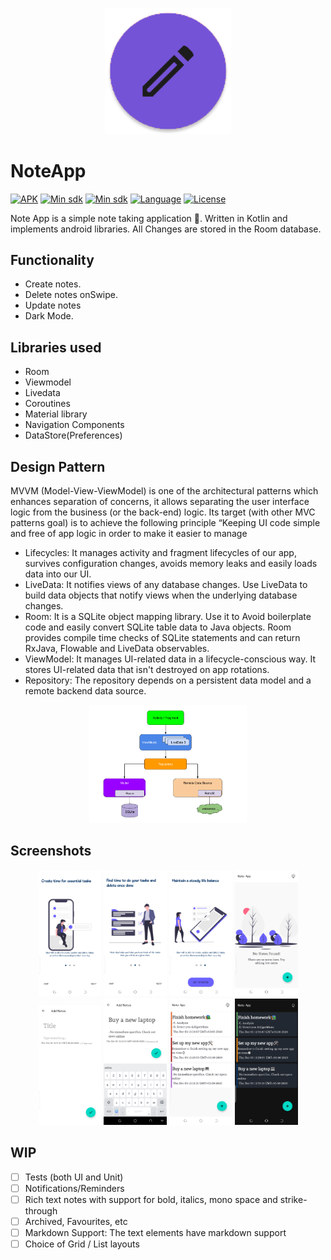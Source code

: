 <p align="center">
  <img src="/images/logo.png" width="40%"/>
  </p>
  
  
# NoteApp

[![APK](https://img.shields.io/badge/download-APK-E53935.svg)](https://github.com/carolinemusyoka/NoteApp/blob/master/app/app-debug.apk?raw=true)
[![Min sdk](https://img.shields.io/badge/platform-Android-00E676.svg)](https://github.com/carolinemusyoka/NoteApp/blob/master/app/build.gradle)
[![Min sdk](https://img.shields.io/badge/minsdk-21-yellow.svg)](https://github.com/carolinemusyoka/2048TheGame/blob/master/app/build.gradle)
[![Language](https://img.shields.io/badge/language-kotlin-orange.svg)](https://github.com/carolinemusyoka/2048TheGame/blob/master/app/build.gradle)
[![License](https://img.shields.io/apm/l/vim-mode)](https://github.com/carolinemusyoka/2048TheGame/blob/master/LICENSE)



Note App is a simple note taking application  📝. Written in Kotlin and implements android libraries. All Changes are stored in the Room database. 

## Functionality
- Create notes.
- Delete notes onSwipe.
- Update notes
- Dark Mode.

## Libraries used

- Room
- Viewmodel
- Livedata
- Coroutines
- Material library
- Navigation Components
- DataStore(Preferences)



## Design Pattern
MVVM (Model-View-ViewModel) is one of the architectural patterns which enhances separation of concerns, it allows separating the user interface logic from the business (or the back-end) logic. Its target (with other MVC patterns goal) is to achieve the following principle “Keeping UI code simple and free of app logic in order to make it easier to manage

  - Lifecycles: It manages activity and fragment lifecycles of our app, survives configuration changes, avoids memory leaks and easily loads data into our UI.
  - LiveData: It notifies views of any database changes. Use LiveData to build data objects that notify views when the underlying database changes.
  - Room: It is a SQLite object mapping library. Use it to Avoid boilerplate code and easily convert SQLite table data to Java objects. Room provides compile time checks        of SQLite statements and can return RxJava, Flowable and LiveData observables.
  - ViewModel: It manages UI-related data in a lifecycle-conscious way. It stores UI-related data that isn't destroyed on app rotations.
  - Repository: The repository depends on a persistent data model and a remote backend data source.
  
  <p align="center">
  <img src="/images/mvvm-architecture-pattern.png" width="50%"/>
  </p>
  
  
  ## Screenshots
  
  <p align="center">
<img src="/images/1.png" width="20%"/>
<img src="/images/2.png" width="20%"/> 
<img src="/images/3.png" width="20%"/> 
<img src="/images/4.png" width="20%"/>
<img src="/images/5.png" width="20%"/> 
<img src="/images/6.png" width="20%"/> 
<img src="/images/7.png" width="20%"/>
<img src="/images/8.png" width="20%"/> 

</p>

## WIP
-  [ ] Tests (both UI and Unit)
-  [ ] Notifications/Reminders
-  [ ] Rich text notes with support for bold, italics, mono space and strike-through
-  [ ] Archived, Favourites, etc
-  [ ] Markdown Support: The text elements have markdown support
-  [ ] Choice of Grid / List layouts
